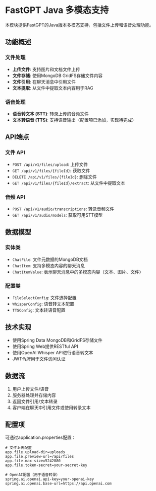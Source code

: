 # FastGPT Java 多模态支持

本模块提供FastGPT的Java版本多模态支持，包括文件上传和语音处理功能。

## 功能概述

### 文件处理

- **上传文件**: 支持图片和文档文件上传
- **文件存储**: 使用MongoDB GridFS存储文件内容
- **文件引用**: 在聊天消息中引用文件
- **文本提取**: 从文件中提取文本内容用于RAG

### 语音处理

- **语音转文本 (STT)**: 转录上传的音频文件
- **文本转语音 (TTS)**: 支持语音输出（配置项已添加，实现待完成）

## API端点

### 文件 API

- `POST /api/v1/files/upload`: 上传文件
- `GET /api/v1/files/{fileId}`: 获取文件
- `DELETE /api/v1/files/{fileId}`: 删除文件
- `GET /api/v1/files/{fileId}/extract`: 从文件中提取文本

### 音频 API

- `POST /api/v1/audio/transcriptions`: 转录音频文件
- `GET /api/v1/audio/models`: 获取可用STT模型

## 数据模型

### 实体类

- `ChatFile`: 文件元数据的MongoDB文档
- `ChatItem`: 支持多模态内容的聊天消息
- `ChatItemValue`: 表示聊天消息中的多模态内容（文本、图片、文件）

### 配置类

- `FileSelectConfig`: 文件选择配置
- `WhisperConfig`: 语音转文本配置
- `TTSConfig`: 文本转语音配置

## 技术实现

- 使用Spring Data MongoDB和GridFS存储文件
- 使用Spring Web提供RESTful API
- 使用OpenAI Whisper API进行语音转文本
- JWT令牌用于文件访问认证

## 数据流

1. 用户上传文件/语音
2. 服务器处理并存储内容
3. 返回文件引用/文本转录
4. 客户端在聊天中引用文件或使用转录文本

## 配置项

可通过application.properties配置：

```properties
# 文件上传配置
app.file.upload-dir=uploads
app.file.preview-url=/api/files
app.file.max-size=5242880
app.file.token-secret=your-secret-key

# OpenAI配置（用于语音转录）
spring.ai.openai.api-key=your-openai-key
spring.ai.openai.base-url=https://api.openai.com
``` 